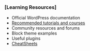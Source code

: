 ### [Learning Resources]



* Official WordPress documentation
* [Recommended tutorials and courses](Learning-resources/recommended.md)
* Community resources and forums
* Block theme examples
* Useful plugins
* [CheatSheets](cheatsheets.md)